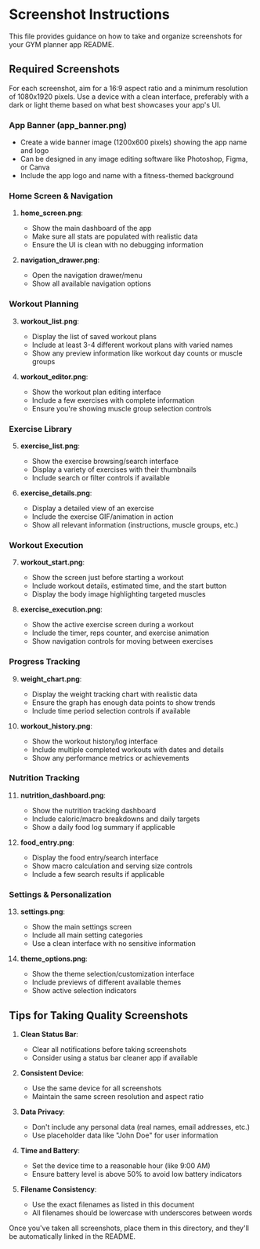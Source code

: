 # Screenshot Instructions

This file provides guidance on how to take and organize screenshots for your GYM planner app README.

## Required Screenshots

For each screenshot, aim for a 16:9 aspect ratio and a minimum resolution of 1080x1920 pixels. Use a device with a clean interface, preferably with a dark or light theme based on what best showcases your app's UI.

### App Banner (app_banner.png)
- Create a wide banner image (1200x600 pixels) showing the app name and logo
- Can be designed in any image editing software like Photoshop, Figma, or Canva
- Include the app logo and name with a fitness-themed background

### Home Screen & Navigation
1. **home_screen.png**: 
   - Show the main dashboard of the app
   - Make sure all stats are populated with realistic data
   - Ensure the UI is clean with no debugging information

2. **navigation_drawer.png**:
   - Open the navigation drawer/menu
   - Show all available navigation options

### Workout Planning
3. **workout_list.png**:
   - Display the list of saved workout plans
   - Include at least 3-4 different workout plans with varied names
   - Show any preview information like workout day counts or muscle groups

4. **workout_editor.png**:
   - Show the workout plan editing interface
   - Include a few exercises with complete information
   - Ensure you're showing muscle group selection controls

### Exercise Library
5. **exercise_list.png**:
   - Show the exercise browsing/search interface
   - Display a variety of exercises with their thumbnails
   - Include search or filter controls if available

6. **exercise_details.png**:
   - Display a detailed view of an exercise
   - Include the exercise GIF/animation in action
   - Show all relevant information (instructions, muscle groups, etc.)

### Workout Execution
7. **workout_start.png**:
   - Show the screen just before starting a workout
   - Include workout details, estimated time, and the start button
   - Display the body image highlighting targeted muscles

8. **exercise_execution.png**:
   - Show the active exercise screen during a workout
   - Include the timer, reps counter, and exercise animation
   - Show navigation controls for moving between exercises

### Progress Tracking
9. **weight_chart.png**:
   - Display the weight tracking chart with realistic data
   - Ensure the graph has enough data points to show trends
   - Include time period selection controls if available

10. **workout_history.png**:
    - Show the workout history/log interface
    - Include multiple completed workouts with dates and details
    - Show any performance metrics or achievements

### Nutrition Tracking
11. **nutrition_dashboard.png**:
    - Show the nutrition tracking dashboard
    - Include caloric/macro breakdowns and daily targets
    - Show a daily food log summary if applicable

12. **food_entry.png**:
    - Display the food entry/search interface
    - Show macro calculation and serving size controls
    - Include a few search results if applicable

### Settings & Personalization
13. **settings.png**:
    - Show the main settings screen
    - Include all main setting categories
    - Use a clean interface with no sensitive information

14. **theme_options.png**:
    - Show the theme selection/customization interface
    - Include previews of different available themes
    - Show active selection indicators

## Tips for Taking Quality Screenshots

1. **Clean Status Bar**: 
   - Clear all notifications before taking screenshots
   - Consider using a status bar cleaner app if available

2. **Consistent Device**:
   - Use the same device for all screenshots
   - Maintain the same screen resolution and aspect ratio

3. **Data Privacy**:
   - Don't include any personal data (real names, email addresses, etc.)
   - Use placeholder data like "John Doe" for user information

4. **Time and Battery**:
   - Set the device time to a reasonable hour (like 9:00 AM)
   - Ensure battery level is above 50% to avoid low battery indicators

5. **Filename Consistency**:
   - Use the exact filenames as listed in this document
   - All filenames should be lowercase with underscores between words

Once you've taken all screenshots, place them in this directory, and they'll be automatically linked in the README. 